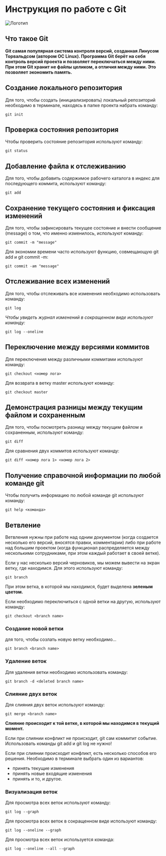 #  **Инструкция по работе с Git**

![Логотип](20140119-IMG_20140119_172337.jpg)

## Что такое Git

**Git самая популярная система контроля версий, созданная Линусом Торвальдсом (автором OC Linux). Программа Git берёт на себя контроль версий
проекта и позволяет переключаться между ними. При этом Git хранит не файлы целиком, а отличия между ними. Это позволяет экономить память.**

## Создание локального репозитория

Для того, чтобы создать (инициализировать) локальный репозиторий необходимо в терминале, находясь в папке проекта набрать команду:

    git init
    
## Проверка состояния репозитория

Чтобы проверить состояние репозитория используют команду:

    git status

##  Добавление файла к отслеживанию

Для того, чтобы добавить содержимое рабочего каталога в индекс для последующего коммита, используют команду:

    git add

## Сохранение текущего состояния и фиксация изменений

Для того, чтобы зафиксировать текущее состояние и внести сообщение (message) о том, что именно изменилось, используют команду:

    git commit -m "message"

Для экономии времени часто используют функцию, совмещающую git add и git commit -m:

    git commit -am "message"

## Отслеживание всех изменений

Для того, чтобы отслеживать все изменения необходимо использовать команду:

    git log

*Чтобы увидеть журнал изменений в сокращенном виде используют команду:*

    git log --oneline

## Переключение между версиями коммитов

Для переключения между различными коммитами используют команду:

    git checkout <номер лога>

Для возврата в ветку master  используют команду:

    git checkout master

##  Демонстрация разницы между текущим файлом и сохраненным

Для того, чтобы посмотреть разницу между текущим файлом и сохраненным, используют команду:

    git diff

Для сравнения двух коммитов используют команду:

    git diff <номер лога 1> <номер лога 2>

 ## Получение справочной информации по любой команде git

Чтобы получить информацию по любой команде git используют команду:

    git help <команда>

## Ветвление

Ветвления нужны при работе над одним документом (когда создается несколько его версий, вносятся правки, комментарии) либо при работе над большим проектом (когда функционал распределяется между несколькими сотрудниками, при этом каждый работает в своей ветке).

Если у нас несколько версий черновиков, мы можем вывести на экран ветку, где находимся. Для этого используют команду:

    git branch

При этом ветка, в которой мы находимся, будет выделена **зеленым цветом.**

Если необходимо переключиться с одной ветки на другую, используют команду:

    git checkout <branch name>

### Создание новой ветки

для того, чтобы созлать новую ветку необходимо...

    git branch <branch name>

### Удаление веток

Для удаления ветки необходимо использовать команду:

    git branch -d <deleted branch name>

### Слияние двух веток

Для слияния двух веток используют команду:

    git merge <branch name>

**Слияние происходит к той ветке, в которой мы находимся в текущий момент.**

Если при слиянии конфликт не происходит, git сам коммитит событие. Использовать команды git add и git log не нужно!

Если при слиянии происходит конфликт, есть несколько способов его решения. Необходимо в терминале выбрать один из вариантов:
* принять текущие изменения
* принять новые входящие изменения
* принять и то, и другое.

### Визуализация веток

Для просмотра всех веток используют команду:

    git log --graph

Для просмотра всех веток в сокращенном виде используют команду:

    git log --oneline --graph

Для просмотра всех веток используется команда:

    git log --oneline --all --graph
    

